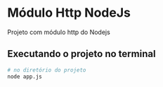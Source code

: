 # Módulo Http NodeJs

Projeto com módulo http do Nodejs

## Executando o projeto no terminal

```bash
# no diretório do projeto
node app.js
```